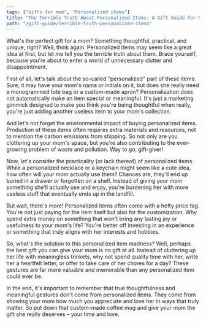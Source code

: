 ```yaml
---
tags: ["Gifts for mom", "Personalized items"]
title: "The Terrible Truth About Personalized Items: A Gift Guide for Moms"
path: "/gift-guide/terrible-truth-personalized-items"
---
```


What's the perfect gift for a mom? Something thoughtful, practical, and unique, right? Well, think again. Personalized items may seem like a great idea at first, but let me tell you the terrible truth about them. Brace yourself, because you're about to enter a world of unnecessary clutter and disappointment.

First of all, let's talk about the so-called "personalized" part of these items. Sure, it may have your mom's name or initials on it, but does she really need a monogrammed tote bag or a custom-made apron? Personalization does not automatically make an item special or meaningful. It's just a marketing gimmick designed to make you think you're being thoughtful when really, you're just adding another useless item to your mom's collection.

And let's not forget the environmental impact of buying personalized items. Production of these items often requires extra materials and resources, not to mention the carbon emissions from shipping. So not only are you cluttering up your mom's space, but you're also contributing to the ever-growing problem of waste and pollution. Way to go, gift-giver!

Now, let's consider the practicality (or lack thereof) of personalized items. While a personalized necklace or a keychain might seem like a cute idea, how often will your mom actually use them? Chances are, they'll end up buried in a drawer or forgotten on a shelf. Instead of giving your mom something she'll actually use and enjoy, you're burdening her with more useless stuff that eventually ends up in the landfill.

But wait, there's more! Personalized items often come with a hefty price tag. You're not just paying for the item itself but also for the customization. Why spend extra money on something that won't bring any lasting joy or usefulness to your mom's life? You're better off investing in an experience or something that truly aligns with her interests and hobbies.

So, what's the solution to this personalized item madness? Well, perhaps the best gift you can give your mom is no gift at all. Instead of cluttering up her life with meaningless trinkets, why not spend quality time with her, write her a heartfelt letter, or offer to take care of her chores for a day? These gestures are far more valuable and memorable than any personalized item could ever be.

In the end, it's important to remember that true thoughtfulness and meaningful gestures don't come from personalized items. They come from showing your mom how much you appreciate and love her in ways that truly matter. So put down that custom-made coffee mug and give your mom the gift she really deserves – your time and love.